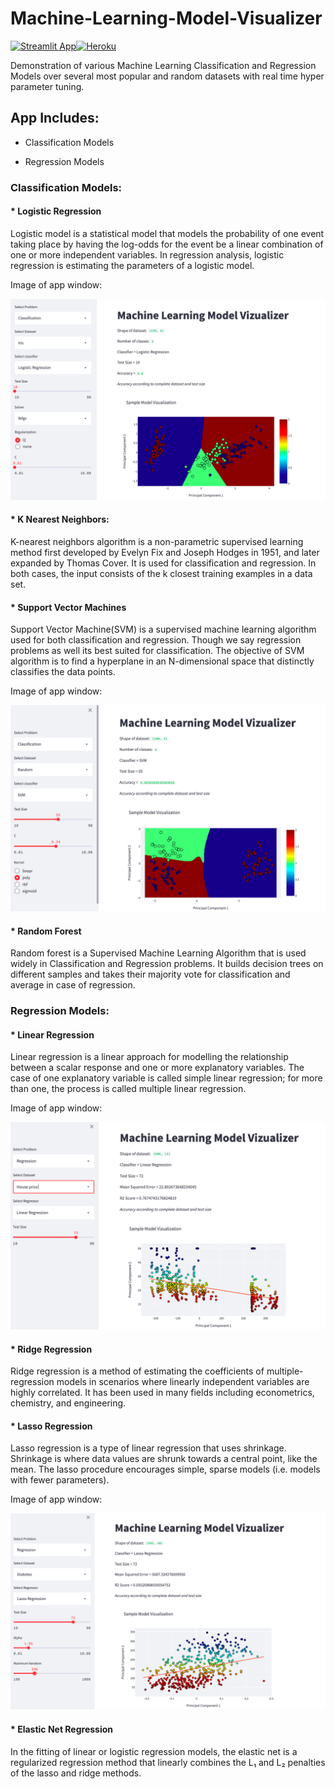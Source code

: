 # Machine-Learning-Model-Visualizer

[![Streamlit App](https://static.streamlit.io/badges/streamlit_badge_black_white.svg)](https://share.streamlit.io/abhimanyubhowmik/machine-learning-model-visualizer/main/App/main.py)[![Heroku](https://www.herokucdn.com/deploy/button.svg)](https://ml-model-visualizer.herokuapp.com/)

 
 Demonstration of various Machine Learning Classification and Regression Models over several most popular and random datasets with real time hyper parameter tuning.

 ## App Includes:

 * Classification Models

 * Regression Models



### Classification Models:

#### * Logistic Regression

Logistic model is a statistical model that models the probability of one event taking place by having the log-odds for the event be a linear combination of one or more independent variables. In regression analysis, logistic regression is estimating the parameters of a logistic model.

Image of app window:

![](Images/Clf1.png)

#### * K Nearest Neighbors:

K-nearest neighbors algorithm is a non-parametric supervised learning method first developed by Evelyn Fix and Joseph Hodges in 1951, and later expanded by Thomas Cover. It is used for classification and regression. In both cases, the input consists of the k closest training examples in a data set.

#### * Support Vector Machines

Support Vector Machine(SVM) is a supervised machine learning algorithm used for both classification and regression. Though we say regression problems as well its best suited for classification. The objective of SVM algorithm is to find a hyperplane in an N-dimensional space that distinctly classifies the data points.

Image of app window:

![](Images/Clf2.png)

#### * Random Forest

Random forest is a Supervised Machine Learning Algorithm that is used widely in Classification and Regression problems. It builds decision trees on different samples and takes their majority vote for classification and average in case of regression.

### Regression Models:

#### * Linear Regression

Linear regression is a linear approach for modelling the relationship between a scalar response and one or more explanatory variables. The case of one explanatory variable is called simple linear regression; for more than one, the process is called multiple linear regression.

Image of app window:

![](Images/Reg1.png)

#### * Ridge Regression

Ridge regression is a method of estimating the coefficients of multiple-regression models in scenarios where linearly independent variables are highly correlated. It has been used in many fields including econometrics, chemistry, and engineering.

#### * Lasso Regression

Lasso regression is a type of linear regression that uses shrinkage. Shrinkage is where data values are shrunk towards a central point, like the mean. The lasso procedure encourages simple, sparse models (i.e. models with fewer parameters).

Image of app window:

![](Images/Reg2.png)

#### * Elastic Net Regression

In the fitting of linear or logistic regression models, the elastic net is a regularized regression method that linearly combines the L₁ and L₂ penalties of the lasso and ridge methods.





